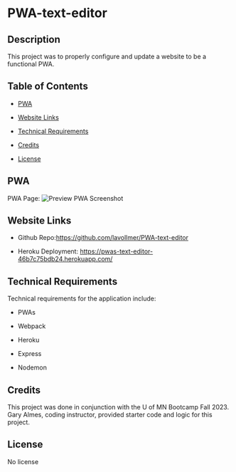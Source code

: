 # PWA-text-editor

## Description

This project was to properly configure and update a website to be a functional PWA.

## Table of Contents

- [PWA](#pwa)
- [Website Links](#websitelinks)
- [Technical Requirements](#technicalrequirements)
- [Credits](#credits)
- [License](#license)

  <a id="pwa"></a>
## PWA

PWA Page:
![Preview PWA Screenshot]()

  <a id="websitelinks"></a>
## Website Links

* Github Repo:https://github.com/lavollmer/PWA-text-editor

* Heroku Deployment: https://pwas-text-editor-46b7c75bdb24.herokuapp.com/

  <a id="technicalrequirements"></a>
## Technical Requirements
Technical requirements for the application include:
* PWAs
* Webpack
* Heroku
* Express
* Nodemon

  <a id="credits"></a>
## Credits

This project was done in conjunction with the U of MN Bootcamp Fall 2023. Gary Almes, coding instructor, provided starter code and logic for this project.

  <a id="license"></a>

## License
No license